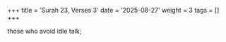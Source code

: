 +++
title = 'Surah 23, Verses 3'
date = '2025-08-27'
weight = 3
tags = []
+++

those who avoid idle talk;